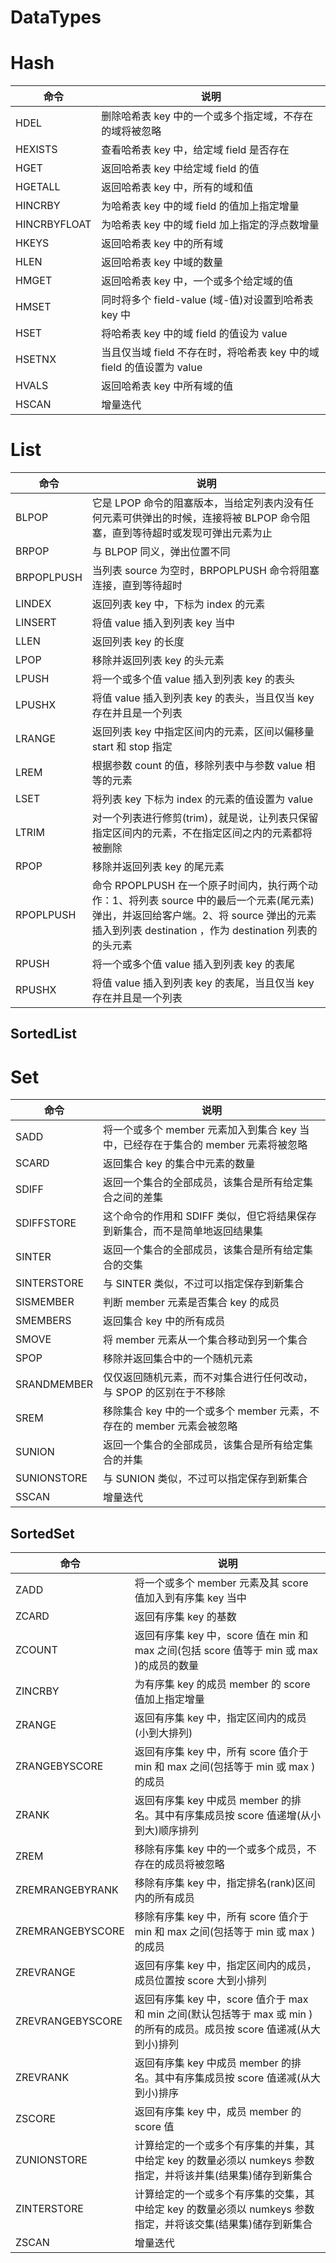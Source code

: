 # DataTypes

# Hash

| 命令         | 说明                                                                  |
| ------------ | --------------------------------------------------------------------- |
| HDEL         | 删除哈希表 key 中的一个或多个指定域，不存在的域将被忽略               |
| HEXISTS      | 查看哈希表 key 中，给定域 field 是否存在                              |
| HGET         | 返回哈希表 key 中给定域 field 的值                                    |
| HGETALL      | 返回哈希表 key 中，所有的域和值                                       |
| HINCRBY      | 为哈希表 key 中的域 field 的值加上指定增量                            |
| HINCRBYFLOAT | 为哈希表 key 中的域 field 加上指定的浮点数增量                        |
| HKEYS        | 返回哈希表 key 中的所有域                                             |
| HLEN         | 返回哈希表 key 中域的数量                                             |
| HMGET        | 返回哈希表 key 中，一个或多个给定域的值                               |
| HMSET        | 同时将多个 field-value (域-值)对设置到哈希表 key 中                   |
| HSET         | 将哈希表 key 中的域 field 的值设为 value                              |
| HSETNX       | 当且仅当域 field 不存在时，将哈希表 key 中的域 field 的值设置为 value |
| HVALS        | 返回哈希表 key 中所有域的值                                           |
| HSCAN        | 增量迭代                                                              |

# List

| 命令       | 说明                                                                                                                                                                                          |
| ---------- | --------------------------------------------------------------------------------------------------------------------------------------------------------------------------------------------- |
| BLPOP      | 它是 LPOP 命令的阻塞版本，当给定列表内没有任何元素可供弹出的时候，连接将被 BLPOP 命令阻塞，直到等待超时或发现可弹出元素为止                                                                   |
| BRPOP      | 与 BLPOP 同义，弹出位置不同                                                                                                                                                                   |
| BRPOPLPUSH | 当列表 source 为空时，BRPOPLPUSH 命令将阻塞连接，直到等待超时                                                                                                                                 |
| LINDEX     | 返回列表 key 中，下标为 index 的元素                                                                                                                                                          |
| LINSERT    | 将值 value 插入到列表 key 当中                                                                                                                                                                |
| LLEN       | 返回列表 key 的长度                                                                                                                                                                           |
| LPOP       | 移除并返回列表 key 的头元素                                                                                                                                                                   |
| LPUSH      | 将一个或多个值 value 插入到列表 key 的表头                                                                                                                                                    |
| LPUSHX     | 将值 value 插入到列表 key 的表头，当且仅当 key 存在并且是一个列表                                                                                                                             |
| LRANGE     | 返回列表 key 中指定区间内的元素，区间以偏移量 start 和 stop 指定                                                                                                                              |
| LREM       | 根据参数 count 的值，移除列表中与参数 value 相等的元素                                                                                                                                        |
| LSET       | 将列表 key 下标为 index 的元素的值设置为 value                                                                                                                                                |
| LTRIM      | 对一个列表进行修剪(trim)，就是说，让列表只保留指定区间内的元素，不在指定区间之内的元素都将被删除                                                                                              |
| RPOP       | 移除并返回列表 key 的尾元素                                                                                                                                                                   |
| RPOPLPUSH  | 命令 RPOPLPUSH 在一个原子时间内，执行两个动作：1、将列表 source 中的最后一个元素(尾元素)弹出，并返回给客户端。2、将 source 弹出的元素插入到列表 destination ，作为 destination 列表的的头元素 |
| RPUSH      | 将一个或多个值 value 插入到列表 key 的表尾                                                                                                                                                    |
| RPUSHX     | 将值 value 插入到列表 key 的表尾，当且仅当 key 存在并且是一个列表                                                                                                                             |

## SortedList

# Set

| 命令        | 说明                                                                              |
| ----------- | --------------------------------------------------------------------------------- |
| SADD        | 将一个或多个 member 元素加入到集合 key 当中，已经存在于集合的 member 元素将被忽略 |
| SCARD       | 返回集合 key 的集合中元素的数量                                                   |
| SDIFF       | 返回一个集合的全部成员，该集合是所有给定集合之间的差集                            |
| SDIFFSTORE  | 这个命令的作用和 SDIFF 类似，但它将结果保存到新集合，而不是简单地返回结果集       |
| SINTER      | 返回一个集合的全部成员，该集合是所有给定集合的交集                                |
| SINTERSTORE | 与 SINTER 类似，不过可以指定保存到新集合                                          |
| SISMEMBER   | 判断 member 元素是否集合 key 的成员                                               |
| SMEMBERS    | 返回集合 key 中的所有成员                                                         |
| SMOVE       | 将 member 元素从一个集合移动到另一个集合                                          |
| SPOP        | 移除并返回集合中的一个随机元素                                                    |
| SRANDMEMBER | 仅仅返回随机元素，而不对集合进行任何改动，与 SPOP 的区别在于不移除                |
| SREM        | 移除集合 key 中的一个或多个 member 元素，不存在的 member 元素会被忽略             |
| SUNION      | 返回一个集合的全部成员，该集合是所有给定集合的并集                                |
| SUNIONSTORE | 与 SUNION 类似，不过可以指定保存到新集合                                          |
| SSCAN       | 增量迭代                                                                          |

## SortedSet

| 命令             | 说明                                                                                                                     |
| ---------------- | ------------------------------------------------------------------------------------------------------------------------ |
| ZADD             | 将一个或多个 member 元素及其 score 值加入到有序集 key 当中                                                               |
| ZCARD            | 返回有序集 key 的基数                                                                                                    |
| ZCOUNT           | 返回有序集 key 中，score 值在 min 和 max 之间(包括 score 值等于 min 或 max )的成员的数量                                 |
| ZINCRBY          | 为有序集 key 的成员 member 的 score 值加上指定增量                                                                       |
| ZRANGE           | 返回有序集 key 中，指定区间内的成员(小到大排列)                                                                          |
| ZRANGEBYSCORE    | 返回有序集 key 中，所有 score 值介于 min 和 max 之间(包括等于 min 或 max )的成员                                         |
| ZRANK            | 返回有序集 key 中成员 member 的排名。其中有序集成员按 score 值递增(从小到大)顺序排列                                     |
| ZREM             | 移除有序集 key 中的一个或多个成员，不存在的成员将被忽略                                                                  |
| ZREMRANGEBYRANK  | 移除有序集 key 中，指定排名(rank)区间内的所有成员                                                                        |
| ZREMRANGEBYSCORE | 移除有序集 key 中，所有 score 值介于 min 和 max 之间(包括等于 min 或 max )的成员                                         |
| ZREVRANGE        | 返回有序集 key 中，指定区间内的成员，成员位置按 score 大到小排列                                                         |
| ZREVRANGEBYSCORE | 返回有序集 key 中，score 值介于 max 和 min 之间(默认包括等于 max 或 min )的所有的成员。成员按 score 值递减(从大到小)排列 |
| ZREVRANK         | 返回有序集 key 中成员 member 的排名。其中有序集成员按 score 值递减(从大到小)排序                                         |
| ZSCORE           | 返回有序集 key 中，成员 member 的 score 值                                                                               |
| ZUNIONSTORE      | 计算给定的一个或多个有序集的并集，其中给定 key 的数量必须以 numkeys 参数指定，并将该并集(结果集)储存到新集合             |
| ZINTERSTORE      | 计算给定的一个或多个有序集的交集，其中给定 key 的数量必须以 numkeys 参数指定，并将该交集(结果集)储存到新集合             |
| ZSCAN            | 增量迭代                                                                                                                 |
